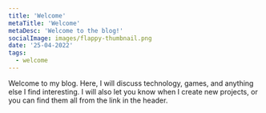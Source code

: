 ```yaml
---
title: 'Welcome'
metaTitle: 'Welcome'
metaDesc: 'Welcome to the blog!'
socialImage: images/flappy-thumbnail.png
date: '25-04-2022'
tags:
  - welcome
---
```

Welcome to my blog. Here, I will discuss technology, games, and anything else I find interesting. I will also let you know when I create new projects, or you can find them all from the link in the header.
